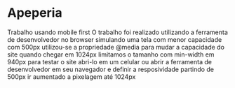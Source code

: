 # Apeperia
Trabalho usando mobile first
O trabalho foi realizado utilizando a ferramenta de desenvolvedor no browser  simulando uma tela com menor capacidade com 500px 
utilizou-se a propriedade @media  para mudar a capacidade do site quando chegar em 1024px 
limitamos o tamanho com min-width em 940px
para testar o site abri-lo em um celular ou abrir a ferramenta de desenvolvedor em seu navegador e definir a resposividade  partindo de 500px 
ir aumentado a pixelagem até 1024px
